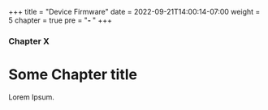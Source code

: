 +++
title = "Device Firmware"
date = 2022-09-21T14:00:14-07:00
weight = 5
chapter = true
pre = "<b>- </b>"
+++

### Chapter X

# Some Chapter title

Lorem Ipsum.